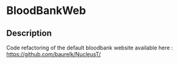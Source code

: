 # BloodBankWeb
## Description
Code refactoring of the default bloodbank website available here : https://github.com/baurelk/NucleusT/
